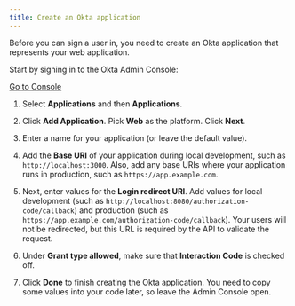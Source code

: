 ```yaml
---
title: Create an Okta application
---
```

Before you can sign a user in, you need to create an Okta application that represents your web application.

Start by signing in to the Okta Admin Console:

<a href="https://login.okta.com/" target="_blank" class="Button--blue">Go to Console</a>

1. Select **Applications** and then **Applications**.

1. Click **Add Application**. Pick **Web** as the platform. Click **Next**.

1. Enter a name for your application (or leave the default value).

1. Add the **Base URI** of your application during local development, such as `http://localhost:3000`. Also, add any base URIs where your application runs in production, such as `https://app.example.com`.

1. Next, enter values for the **Login redirect URI**. Add values for local development (such as `http://localhost:8080/authorization-code/callback`) and production (such as `https://app.example.com/authorization-code/callback`). Your users will not be redirected, but this URL is required by the API to validate the request.

1. Under **Grant type allowed**, make sure that **Interaction Code** is checked off.

1. Click **Done** to finish creating the Okta application. You need to copy some values into your code later, so leave the Admin Console open.

<NextSectionLink/>
